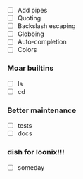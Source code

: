 - [ ] Add pipes
- [ ] Quoting
- [ ] Backslash escaping
- [ ] Globbing
- [ ] Auto-completion
- [ ] Colors

### Moar builtins
- [ ] ls
- [ ] cd

### Better maintenance
- [ ] tests
- [ ] docs

### dish for loonix!!!
- [ ] someday
